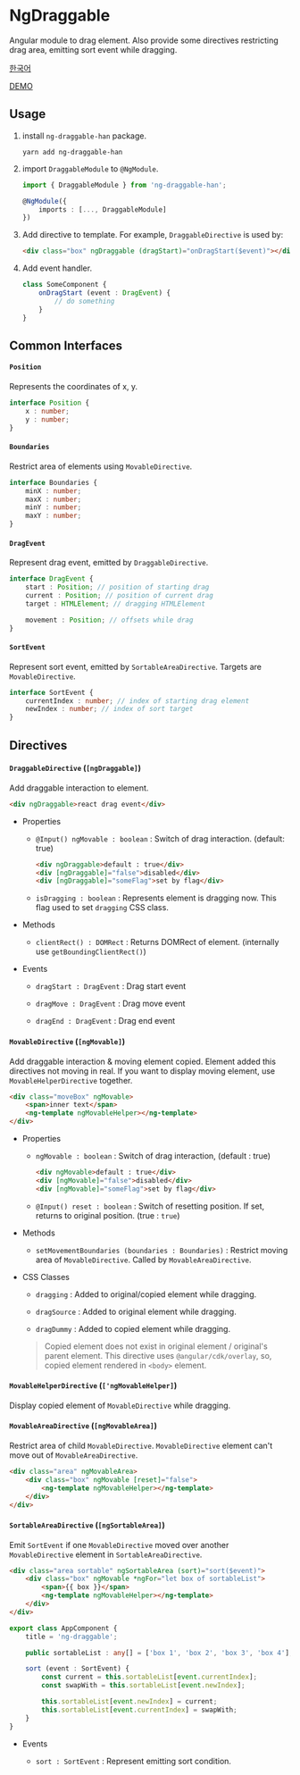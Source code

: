 # NgDraggable

Angular module to drag element. Also provide some directives restricting drag area, emitting sort event while dragging.

[한국어](https://github.com/han41858/ng-draggable/blob/master/README-KR.md)

[DEMO](https://stackblitz.com/edit/ng-draggable)

## Usage

1. install `ng-draggable-han` package.

	```
	yarn add ng-draggable-han
	```

1. import `DraggableModule` to `@NgModule`.

	```typescript
    import { DraggableModule } from 'ng-draggable-han';
    
    @NgModule({
    	imports : [..., DraggableModule]
    })
    
    ```
    
1. Add directive to template. For example, `DraggableDirective` is used by:

	```html
    <div class="box" ngDraggable (dragStart)="onDragStart($event)"></div>
    ```
    
1. Add event handler.

	```typescript
    class SomeComponent {
    	onDragStart (event : DragEvent) {
    		// do something
    	}
    }
    ```
    
## Common Interfaces

#### `Position`

Represents the coordinates of x, y.

```typescript
interface Position {
	x : number;
	y : number;
}
```

#### `Boundaries`

Restrict area of elements using `MovableDirective`.

```typescript
interface Boundaries {
	minX : number;
	maxX : number;
	minY : number;
	maxY : number;
}
```

#### `DragEvent`

Represent drag event, emitted by `DraggableDirective`.

```typescript
interface DragEvent {
	start : Position; // position of starting drag
	current : Position; // position of current drag
	target : HTMLElement; // dragging HTMLElement

	movement : Position; // offsets while drag
}
```

#### `SortEvent`

Represent sort event, emitted by `SortableAreaDirective`. Targets are `MovableDirective`.

```typescript
interface SortEvent {
	currentIndex : number; // index of starting drag element
	newIndex : number; // index of sort target
}
```

## Directives

#### `DraggableDirective` (`[ngDraggable]`)

Add draggable interaction to element.

```html
<div ngDraggable>react drag event</div>
```

* Properties

	- `@Input() ngMovable : boolean` : Switch of drag interaction. (default: true)
	
		```html
		<div ngDraggable>default : true</div>
		<div [ngDraggable]="false">disabled</div>
		<div [ngDraggable]="someFlag">set by flag</div>
		```

	- `isDragging : boolean` : Represents element is dragging now. This flag used to set `dragging` CSS class.

* Methods

	- `clientRect() : DOMRect` : Returns DOMRect of element. (internally use `getBoundingClientRect()`)

* Events

	- `dragStart : DragEvent` : Drag start event
    	
    - `dragMove : DragEvent` : Drag move event
    
    - `dragEnd : DragEvent` : Drag end event

#### `MovableDirective` (`[ngMovable]`)

Add draggable interaction & moving element copied. Element added this directives not moving in real. If you want to display moving element, use `MovableHelperDirective` together. 

```html
<div class="moveBox" ngMovable>
	<span>inner text</span>
	<ng-template ngMovableHelper></ng-template>
</div>
```

* Properties

	- `ngMovable : boolean` : Switch of drag interaction, (default : true)
	
		```html
		<div ngMovable>default : true</div>
		<div [ngMovable]="false">disabled</div>
		<div [ngMovable]="someFlag">set by flag</div>
		```
	- `@Input() reset : boolean` : Switch of resetting position. If set, returns to original position. (true : `true`)
	
* Methods

	- `setMovementBoundaries (boundaries : Boundaries)` : Restrict moving area of `MovableDirective`. Called by `MovableAreaDirective`.
	
* CSS Classes

	- `dragging` : Added to original/copied element while dragging.
	
	- `dragSource` : Added to original element while dragging.
	
	- `dragDummy` : Added to copied element while dragging.
	
	> Copied element does not exist in original element / original's parent element. This directive uses `@angular/cdk/overlay`, so, copied element rendered in `<body>` element.
		
#### `MovableHelperDirective` (`['ngMovableHelper]`)

Display copied element of `MovableDirective` while dragging.

#### `MovableAreaDirective` (`[ngMovableArea]`)

Restrict area of child `MovableDirective`. `MovableDirective` element can't move out of `MovableAreaDirective`.

```html
<div class="area" ngMovableArea>
	<div class="box" ngMovable [reset]="false">
		<ng-template ngMovableHelper></ng-template>
	</div>
</div>
```

#### `SortableAreaDirective` (`[ngSortableArea]`)

Emit `SortEvent` if one `MovableDirective` moved over another `MovableDirective` element in `SortableAreaDirective`.

```html
<div class="area sortable" ngSortableArea (sort)="sort($event)">
	<div class="box" ngMovable *ngFor="let box of sortableList">
		<span>{{ box }}</span>
		<ng-template ngMovableHelper></ng-template>
	</div>
</div>
```

```typescript
export class AppComponent {
	title = 'ng-draggable';

	public sortableList : any[] = ['box 1', 'box 2', 'box 3', 'box 4'];

	sort (event : SortEvent) {
		const current = this.sortableList[event.currentIndex];
		const swapWith = this.sortableList[event.newIndex];

		this.sortableList[event.newIndex] = current;
		this.sortableList[event.currentIndex] = swapWith;
	}
}
```

* Events

	- `sort : SortEvent` : Represent emitting sort condition.
